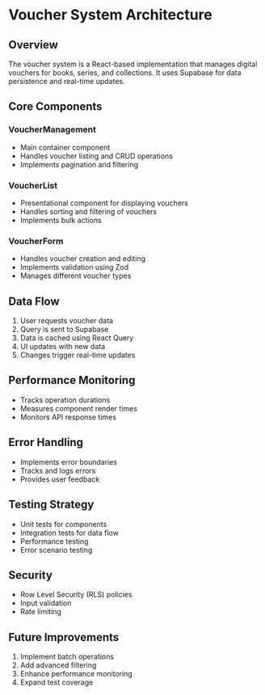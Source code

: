 # Voucher System Architecture

## Overview
The voucher system is a React-based implementation that manages digital vouchers for books, series, and collections. It uses Supabase for data persistence and real-time updates.

## Core Components

### VoucherManagement
- Main container component
- Handles voucher listing and CRUD operations
- Implements pagination and filtering

### VoucherList
- Presentational component for displaying vouchers
- Handles sorting and filtering of vouchers
- Implements bulk actions

### VoucherForm
- Handles voucher creation and editing
- Implements validation using Zod
- Manages different voucher types

## Data Flow
1. User requests voucher data
2. Query is sent to Supabase
3. Data is cached using React Query
4. UI updates with new data
5. Changes trigger real-time updates

## Performance Monitoring
- Tracks operation durations
- Measures component render times
- Monitors API response times

## Error Handling
- Implements error boundaries
- Tracks and logs errors
- Provides user feedback

## Testing Strategy
- Unit tests for components
- Integration tests for data flow
- Performance testing
- Error scenario testing

## Security
- Row Level Security (RLS) policies
- Input validation
- Rate limiting

## Future Improvements
1. Implement batch operations
2. Add advanced filtering
3. Enhance performance monitoring
4. Expand test coverage